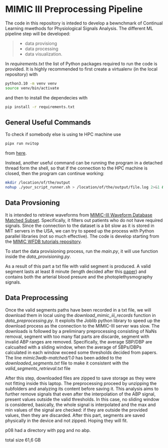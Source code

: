 # MIMIC III Preprocessing Pipeline

The code in this repository is inteded to develop a bewnchmark of Continual Learning mwethods for Physiological Signals Analysis.
The different ML pipeline step will be developed:

>- data provisiong
>- data processing
>- data visualization.

In *requirements.txt* the list of Python packages required to run the code is provided.
It is highly recommended to first create a virtualenv (in the local repository) with

```bash
python3.10 -m venv venv
source venv/bin/activate
```

and then to install the dependecies with

```bash
pip install -r requirements.txt
```

## General Useful Commands

To check if somebody else is using te HPC machine use

```bash
pipx run nvitop
```

from [here](https://github.com/XuehaiPan/nvitop).

Instead, another useful command can be running the program in a detached thread form the shell, so that if the connection to the HPC machine is closed, then the program can continue working:

```bash
mkdir /location/of/the/output
nohup ./your_script_runner.sh > /location/of/the/output/file.log 2>&1 &
```

## Data Provsioning

It is intended to retrieve waveforms from [MIMIC-III Waveform Database Matched Subset](https://physionet.org/content/mimic3wdb-matched/1.0/).
Specifically, it filters out patients who do not have required signals.
Since the connection to the dataset is a bit slow as it is stored in MIT servers in the USA, we can try to speed up the process with Python parallel libraries (not so much effective).
The code is develop starting from the [MIMIC WFDB tutorials repository](https://github.com/wfdb/mimic_wfdb_tutorials/tree/main).

To start the data provisioning process, run the *main.py*, it will use function inside the *data_provisioning.py*.

As a result of this part a txt file with valid segment is produced. A valid segment lasts at least 8 minute (length decided after this [paper](https://ieeexplore.ieee.org/document/9082808)) and contains both the arterial blood presure and the photoplethysmography signals.

## Data Preprocessing

Once the valid segments paths have been recorded in a txt file, we will download them in local using the *download_mimic_iii_records* function in *data_preprocessing.py*.
It exploits the Joblib python library to speed up the download process as the connection to the MIMIC-III server was slow. 
The downloads is followed by a preliminary preprocessing consisting of NaNs removal, segment with too many flat parts are discarde, segment with invalid ABP ranges are removed. Specifically, the average SBP/DBP are calcualted with a sliding window, when the average of SBPs/DBPs calculated in each window exceed some thresholds decided from papers. The line *mimic3wdb-matched/1.0* has been added to the *downloaded_segments.txt* file to make it consistent with the *valid_segments_retrieval.txt* file

After this step, downloaded files are zipped to save storage as they were not fitting inside this laptop.
The preprocessing proceed by unzipping the subfolders and analyzing its content before saving it.
This analysis aims to further remove signals that even after the interpolation of the ABP signal, present values outside the valid thresholds. In this case, no sliding window is considered, basically, the whole signal is interpolated and the max and min values of the signal are checked: if they are outside the provided values, then they are discarded. After this part, segments are saved physically in the device and not zipped. Hoping they will fit.

p08 had a directory with ppg and no abp.

total size 61,6 GB
